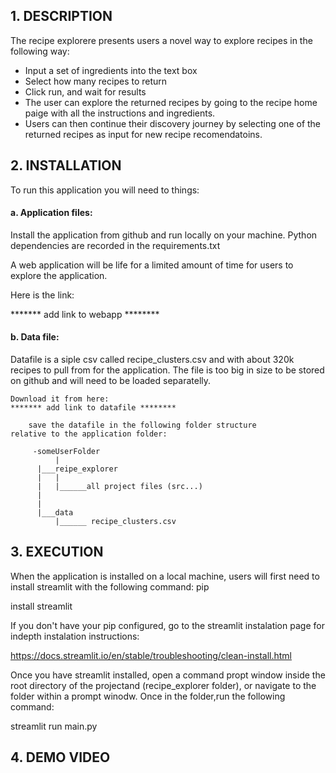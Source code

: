 ## 1. DESCRIPTION 

The recipe explorere presents users a novel way to explore recipes in the following way: 
* Input a set of ingredients into the text box
* Select how many recipes to return
* Click run, and wait for results
* The user can explore the returned recipes by going to the recipe home paige with all the instructions and ingredients.
* Users can then continue their discovery journey by selecting one of the returned recipes as input for new recipe recomendatoins.  


## 2. INSTALLATION

To run this application you will need to things:

#### a. Application files:
Install the application from github and run locally on your machine. Python dependencies are recorded in the requirements.txt

A web application will be life for a limited amount of time for users to explore the application. 

Here is the link:

******* add link to webapp ********


#### b. Data file: 

Datafile is a siple csv called recipe_clusters.csv and 	with about 320k recipes to pull from for the application. The file is too big in size to be stored on github and will need to be loaded separatelly. 	
	
	Download it from here:  
	******* add link to datafile ********

		save the datafile in the following folder structure 			relative to the application folder:

		 -someUserFolder
              |
		  |___reipe_explorer
		  |   |
		  |   |______all project files (src...)
		  |
		  |
		  |___data
		      |______ recipe_clusters.csv







## 3. EXECUTION

When the application is installed on a local machine, users will first need to install streamlit with the following command:  pip 

install streamlit

If you don't have your pip configured, go to the streamlit instalation page for indepth instalation instructions: 

https://docs.streamlit.io/en/stable/troubleshooting/clean-install.html


Once you have streamlit installed, open a command propt window inside the root directory of the projectand (recipe_explorer folder), or navigate to the folder within a prompt winodw. Once in the folder,run the following command:

streamlit run main.py

## 4. DEMO VIDEO

